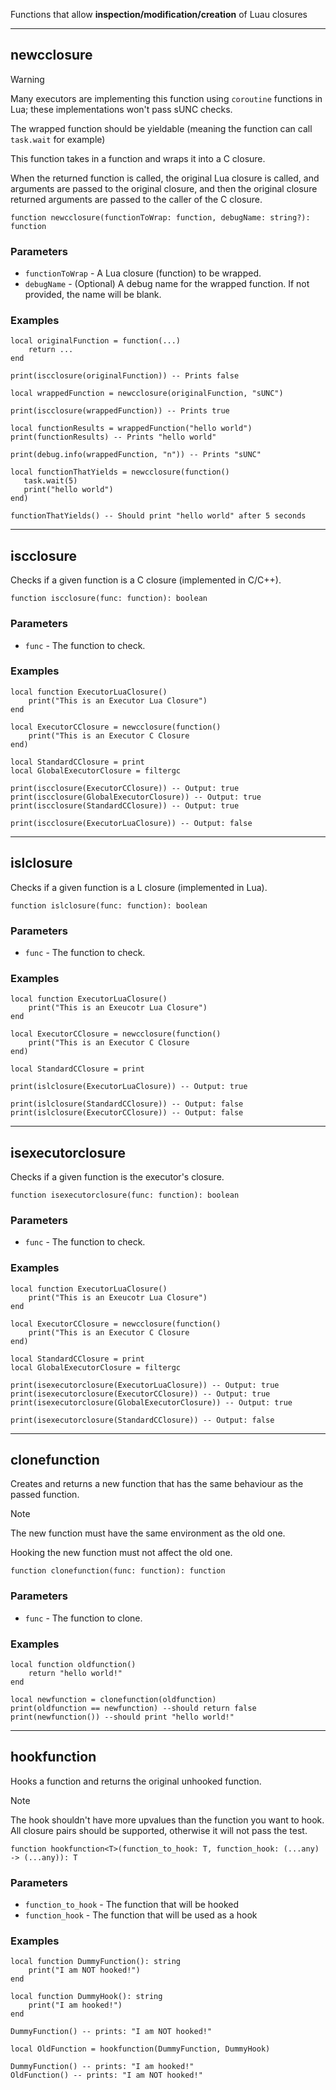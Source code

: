 Functions that allow **inspection/modification/creation** of Luau closures

---

## newcclosure

> [!WARNING]
> Many executors are implementing this function using `coroutine` functions in Lua; these implementations won't pass sUNC checks.
>
> The wrapped function should be yieldable (meaning the function can call `task.wait` for example)

This function takes in a function and wraps it into a C closure.

When the returned function is called, the original Lua closure is called, and arguments are passed to the original closure, and then the original closure returned arguments are passed to the caller of the C closure.

```luau
function newcclosure(functionToWrap: function, debugName: string?): function
```

### Parameters

- `functionToWrap` - A Lua closure (function) to be wrapped.
- `debugName` - (Optional) A debug name for the wrapped function. If not provided, the name will be blank.

### Examples

```luau
local originalFunction = function(...)
    return ...
end

print(iscclosure(originalFunction)) -- Prints false

local wrappedFunction = newcclosure(originalFunction, "sUNC")

print(iscclosure(wrappedFunction)) -- Prints true

local functionResults = wrappedFunction("hello world")
print(functionResults) -- Prints "hello world"

print(debug.info(wrappedFunction, "n")) -- Prints "sUNC"
```

```luau
local functionThatYields = newcclosure(function()
   task.wait(5)
   print("hello world")
end)

functionThatYields() -- Should print "hello world" after 5 seconds
```

---

## iscclosure

Checks if a given function is a C closure (implemented in C/C++).

```luau
function iscclosure(func: function): boolean
```

### Parameters

- `func` - The function to check.

### Examples

```luau
local function ExecutorLuaClosure()
    print("This is an Executor Lua Closure")
end

local ExecutorCClosure = newcclosure(function()
    print("This is an Executor C Closure
end)

local StandardCClosure = print
local GlobalExecutorClosure = filtergc

print(iscclosure(ExecutorCClosure)) -- Output: true
print(iscclosure(GlobalExecutorClosure)) -- Output: true
print(iscclosure(StandardCClosure)) -- Output: true

print(iscclosure(ExecutorLuaClosure)) -- Output: false
```

---

## islclosure

Checks if a given function is a L closure (implemented in Lua).

```luau
function islclosure(func: function): boolean
```

### Parameters

- `func` - The function to check.

### Examples

```luau
local function ExecutorLuaClosure()
    print("This is an Exeucotr Lua Closure")
end

local ExecutorCClosure = newcclosure(function()
    print("This is an Executor C Closure
end)

local StandardCClosure = print

print(islclosure(ExecutorLuaClosure)) -- Output: true

print(islclosure(StandardCClosure)) -- Output: false
print(islclosure(ExecutorCClosure)) -- Output: false
```

---

## isexecutorclosure

Checks if a given function is the executor's closure.

```luau
function isexecutorclosure(func: function): boolean
```

### Parameters

- `func` - The function to check.

### Examples

```luau
local function ExecutorLuaClosure()
    print("This is an Exeucotr Lua Closure")
end

local ExecutorCClosure = newcclosure(function()
    print("This is an Executor C Closure
end)

local StandardCClosure = print
local GlobalExecutorClosure = filtergc

print(isexecutorclosure(ExecutorLuaClosure)) -- Output: true
print(isexecutorclosure(ExecutorCClosure)) -- Output: true
print(isexecutorclosure(GlobalExecutorClosure)) -- Output: true

print(isexecutorclosure(StandardCClosure)) -- Output: false
```

---

## clonefunction

Creates and returns a new function that has the same behaviour as the passed function.
> [!NOTE]
> The new function must have the same environment as the old one.
> 
> Hooking the new function must not affect the old one.

```luau
function clonefunction(func: function): function
```

### Parameters

- `func` - The function to clone.

### Examples

```luau
local function oldfunction()
    return "hello world!"
end

local newfunction = clonefunction(oldfunction)
print(oldfunction == newfunction) --should return false
print(newfunction()) --should print "hello world!"
```

---

## hookfunction

Hooks a function and returns the original unhooked function.

> [!Note]
> The hook shouldn't have more upvalues than the function you want to hook.                                                                         
> All closure pairs should be supported, otherwise it will not pass the test.

```luau
function hookfunction<T>(function_to_hook: T, function_hook: (...any) -> (...any)): T
```

### Parameters

- `function_to_hook` - The function that will be hooked
- `function_hook` - The function that will be used as a hook

### Examples

```luau
local function DummyFunction(): string
    print("I am NOT hooked!")
end

local function DummyHook(): string
    print("I am hooked!")
end

DummyFunction() -- prints: "I am NOT hooked!"

local OldFunction = hookfunction(DummyFunction, DummyHook)

DummyFunction() -- prints: "I am hooked!"
OldFunction() -- prints: "I am NOT hooked!"
```
